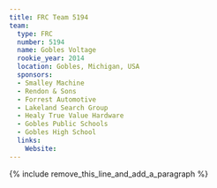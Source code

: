 ```yaml
---
title: FRC Team 5194
team:
  type: FRC
  number: 5194
  name: Gobles Voltage
  rookie_year: 2014
  location: Gobles, Michigan, USA
  sponsors:
  - Smalley Machine
  - Rendon & Sons
  - Forrest Automotive
  - Lakeland Search Group
  - Healy True Value Hardware
  - Gobles Public Schools
  - Gobles High School
  links:
    Website:
---
```


{% include remove_this_line_and_add_a_paragraph %}